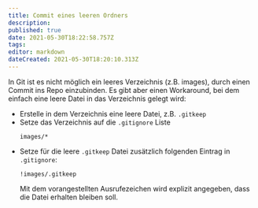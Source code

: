 ```yaml
---
title: Commit eines leeren Ordners
description: 
published: true
date: 2021-05-30T18:22:58.757Z
tags: 
editor: markdown
dateCreated: 2021-05-30T18:20:10.313Z
---
```


In Git ist es nicht möglich ein leeres Verzeichnis (z.B. images), durch einen Commit ins Repo einzubinden.
Es gibt aber einen Workaround, bei dem einfach eine leere Datei in das Verzeichnis gelegt wird:
- Erstelle in dem Verzeichnis eine leere Datei, z.B. `.gitkeep`
- Setze das Verzeichnis auf die `.gitignore` Liste
	```
	images/*
  ```
- Setze für die leere `.gitkeep` Datei zusätzlich folgenden Eintrag in `.gitignore`:
  ```
  !images/.gitkeep
  ```
  Mit dem vorangestellten Ausrufezeichen wird explizit angegeben, dass die Datei erhalten bleiben soll.